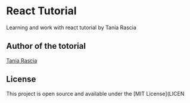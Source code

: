 # React Tutorial
Learning and work with react tutorial by Tania Rascia

## Author of the totorial

[Tania Rascia](https://www.taniarascia.com)
## License

This project is open source and available under the [MIT License](LICEN
